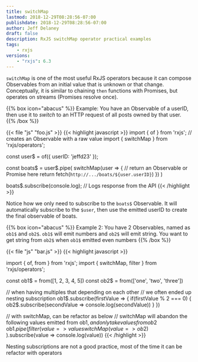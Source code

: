 ```yaml
---
title: switchMap
lastmod: 2018-12-29T08:28:56-07:00
publishdate: 2018-12-29T08:28:56-07:00
author: Jeff Delaney
draft: false
description: RxJS switchMap operator practical examples
tags:
    - rxjs
versions:
    - "rxjs": 6.3
---
```


`switchMap` is one of the most useful RxJS operators because it can compose Observables from an initial value that is unknown or that change. Conceptually, it is similar to chaining `then` functions with Promises, but operates on streams (Promises resolve once).

{{% box icon="abacus" %}}
Example: You have an Observable of a userID, then use it to *switch* to an HTTP request of all posts owned by that user.
{{% /box %}}


{{< file "js" "foo.js" >}}
{{< highlight javascript >}}
import { of } from 'rxjs'; // creates an Observable with a raw value
import { switchMap } from 'rxjs/operators';


const user$ = of({ userID: 'jeffd23' });

const boats$ = user$.pipe(
    switchMap(user => {
        // return an Observable or Promise here
        return fetch(`http://.../boats/${user.userID}`)
    })
)

boats$.subscribe(console.log);
// Logs response from the API
{{< /highlight >}}

Notice how we only need to subscribe to the `boats$` Observable. It will automatically subscribe to the `$user`, then use the emitted userID to create the final observable of boats.


{{% box icon="abacus" %}}
Example 2: You have 2 Observables, named as `ob1$` and `ob2$`. `ob1$` will emit numbers and `ob2$` will emit string. You want to get string from `ob2$` when `ob1$` emitted even numbers
{{% /box %}}


{{< file "js" "bar.js" >}}
{{< highlight javascript >}}

import { of, from } from 'rxjs';
import { switchMap, filter } from 'rxjs/operators';

const ob1$ = from([1, 2, 3, 4, 5])
const ob2$ = from(['one', 'two', 'three'])

// when having multiples that depending on each other
// we often ended up nesting subscription
ob1$.subscribe(firstValue => {
  if(firstValue % 2 === 0) {
    ob2$.subscribe(secondValue => console.log(secondValue))
  }
})


// with switchMap, can be refactor as below
// switchMap will abandon the following values emitted from ob1$, and only take values from ob2$
ob1$.pipe(
  filter(value => value % 2 === 0),
  switchMap(value => ob2$)
).subscribe(value => console.log(value))
{{< /highlight >}}

Nesting subscriptions are not a good practice, most of the time it can be refactor with operators

